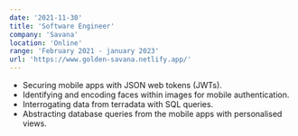 ```yaml
---
date: '2021-11-30'
title: 'Software Engineer'
company: 'Savana'
location: 'Online'
range: 'February 2021 - january 2023'
url: 'https://www.golden-savana.netlify.app/'
---
```


- Securing mobile apps with JSON web tokens (JWTs).
- Identifying and encoding faces within images for mobile authentication.
- Interrogating data from terradata with SQL queries.
- Abstracting database queries from the mobile apps with personalised views.
